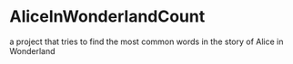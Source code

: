 # AliceInWonderlandCount
a project that tries to find the most common words in the story of Alice in Wonderland
